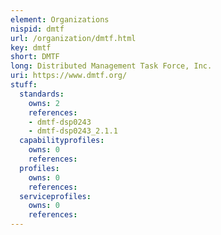 ```yaml
---
element: Organizations
nispid: dmtf
url: /organization/dmtf.html
key: dmtf
short: DMTF
long: Distributed Management Task Force, Inc.
uri: https://www.dmtf.org/
stuff:
  standards:
    owns: 2
    references:
    - dmtf-dsp0243
    - dmtf-dsp0243_2.1.1
  capabilityprofiles:
    owns: 0
    references:
  profiles:
    owns: 0
    references:
  serviceprofiles:
    owns: 0
    references:
---
```

